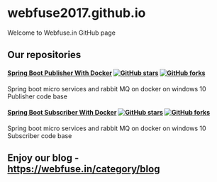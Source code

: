 # webfuse2017.github.io
Welcome to Webfuse.in GitHub page

## Our repositories
#### [Spring Boot Publisher With Docker](https://github.com/webfuse2017/sb-ms-rmq-dockr-publisher) [![GitHub stars](https://img.shields.io/github/stars/webfuse2017/sb-ms-rmq-dockr-publisher.svg?style=social&label=Star)](https://github.com/webfuse2017/sb-ms-rmq-dockr-publisher) [![GitHub forks](https://img.shields.io/github/forks/webfuse2017/sb-ms-rmq-dockr-publisher.svg?style=social&label=Fork)](https://github.com/webfuse2017/sb-ms-rmq-dockr-publisher/fork)

Spring boot micro services and rabbit MQ on docker on windows 10 Publisher code base

#### [Spring Boot Subscriber With Docker](https://github.com/webfuse2017/sb-ms-rmq-dockr-subscriber) [![GitHub stars](https://img.shields.io/github/stars/webfuse2017/sb-ms-rmq-dockr-subscriber.svg?style=social&label=Star)](https://github.com/webfuse2017/sb-ms-rmq-dockr-subscriber) [![GitHub forks](https://img.shields.io/github/forks/webfuse2017/sb-ms-rmq-dockr-subscriber.svg?style=social&label=Fork)](https://github.com/webfuse2017/sb-ms-rmq-dockr-subscriber/fork)

Spring boot micro services and rabbit MQ on docker on windows 10 Subscriber code base


## Enjoy our blog - https://webfuse.in/category/blog
